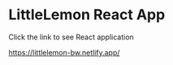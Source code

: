 # LittleLemon React App

Click the link to see React application

https://littlelemon-bw.netlify.app/ 
